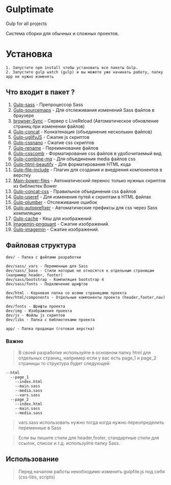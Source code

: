 Gulptimate
======

Gulp for all projects 

Система сборки для обычных и сложных проектов.


# Установка
```
1. Запустите npm install чтобы установить все пакеты Gulp.
2. Запустите gulp watch (gulp) и вы можете уже начинать работу, папку app не нужно изменять
```

Что входит в пакет ?
---

1. <a href="">Gulp-sass</a> - Препроцессор Sass
2. <a href="">Gulp-sourcemaps</a> - Для отслеживания изменений Sass файлов в браузере
3. <a href="">browser-Sync</a> - Сервер с LiveReload (Автоматическое обновление страниц при изменении файлов)
4. <a href="">Gulp-concat</a> - Конкатенация (объединение нескольких файлов)
5. <a href="">Gulp-uglifyJS</a> - Сжатие js скриптов
6. <a href="">Gulp-cssnano</a> - Сжатие css скриптов
7. <a href="">Gulp-rename</a> - Переимнование файлов
8. <a href="">Gulp-csscomb</a> -  Форматирование css файлов в удобочитаемый вид
9. <a href="">Gulp-combine-mq</a> - Для объединения media файлов css
10. <a href="">Gulp-html-beautify</a> - Для форматирования HTML кода
11. <a href="">Gulp-file-include</a> - Плагин для создания и внедрения компонентов в верстку
12. <a href="">Main-bower-files</a> - Автоматический перенос только нужных скриптов из библиотек Bower
13. <a href="">Gulp-concat-css</a> - Правильное объединения css файлов
14. <a href="">Gulp-useref</a> - Для изменения путей к скриптам в HTML файлах
15. <a href="">Gulp-plumber</a> - Отслеживание ошибок
16. <a href="">Gulp-autoprefixer</a> - Автоматические префиксы для css через Sass компиляцию
17. <a href="">Gulp-cache</a> - Кеш для изображений
18. <a href="">Imagemin-pngquant</a> - Сжатие изображений.
19. <a href="">Gulp-imagemin</a> - Сжатие изображений.


Файловая структура
---


    dev/ - Папка с файлами разработки

    dev/sass/_vars - Переменные для Sass
    dev/sass/_base - Стили которые не относятся к отдельным страницам (например header, footer)
    dev/sass/bootstrap - Компиляция bootstrap 4
    dev/sass/fonts - Подключение шрифтов

    dev/html - Корневая папка со всеми страницами проекта
    dev/html/components - Отдельные компоненты проекта (header,footer,nav)

    dev/fonts - Шрифты проекта
    dev/img - Изображения проекта
    dev/js - Файлы js скриптов
    dev/libs - Папка с библиотеками проекта

    app/ - Папка продакшн (готовая верстка)
    
### Важно
>В своей разработке используйте в основном папку html для отдельных страниц, например если у вас есть page_1 и page_2 страницы то структура будет следующей:

```
--html
  --page_1
    --index.html
    --main.sass
    --media.sass
    --vars.sass
  --page_2
    --index.html
    --main.sass
    --media.sass
```
>vars.sass использовать нужно тогда когда нужно переопределить переменные в Sass

>Если вы пишите стили для header,footer, стандартные стили для ссылок, список и.т.д. используйте папку Sass.


## Использование

> Перед началом работы некобходимо изменить gulpfile.js под себя (css-libs, scripts)





